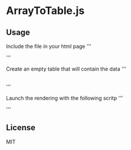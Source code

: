 # ArrayToTable.js

## Usage

Include the file in your html page
'''
<script src="arrayToTable.js"></script>
'''

Create an empty table that will contain the data
'''
<table id="tableID"></table>
'''

Launch the rendering with the following scritp
'''
<script>
    var myArray = [{name:'Thibaut', age:22, randomNumber:0.314}, {name:'Joe', age:43, randomNumber:0.256}, {name:'Jane', age:27, randomNumber:0.1337}];
    arrayToTable.setTable('tableID', myArray);
</script>
'''

## License

MIT

